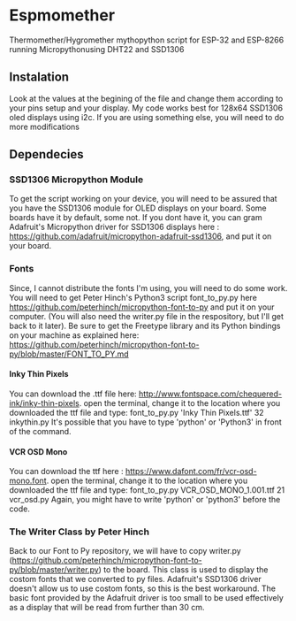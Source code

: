 # Espmomether
Thermomether/Hygromether mythopython script for ESP-32 and ESP-8266 running Micropythonusing DHT22 and SSD1306

## Instalation
Look at the values at the begining of the file and change them according to your pins setup and your display. My code works best for 128x64 SSD1306 oled displays using i2c. If you are using something else, you will need to do more modifications

## Dependecies
### SSD1306 Micropython Module
To get the script working on your device, you will need to be assured that you have the SSD1306 module for OLED displays on your board. Some boards have it by default, some not. If you dont have it, you can gram Adafruit's Micropython driver for SSD1306 displays here : https://github.com/adafruit/micropython-adafruit-ssd1306, and put it on your board. 

### Fonts

Since, I cannot distribute the fonts I'm using, you will need to do some work. You will need to get Peter Hinch's Python3 script font_to_py.py here https://github.com/peterhinch/micropython-font-to-py and put it on your computer. (You will also need the writer.py file in the respository, but I'll get back to it later). Be sure to get the Freetype library and its Python bindings on your machine as explained here: https://github.com/peterhinch/micropython-font-to-py/blob/master/FONT_TO_PY.md

#### Inky Thin Pixels
You can download the .ttf file here: http://www.fontspace.com/chequered-ink/inky-thin-pixels.
open the terminal, change it to the location where you downloaded the ttf file and type:
        font_to_py.py 'Inky Thin Pixels.ttf' 32 inkythin.py
It's possible that you have to type 'python' or 'Python3' in front of the command.
#### VCR OSD Mono
You can download the ttf here : https://www.dafont.com/fr/vcr-osd-mono.font.
open the terminal, change it to the location where you downloaded the ttf file and type:
        font_to_py.py VCR_OSD_MONO_1.001.ttf 21 vcr_osd.py
Again, you might have to write 'python' or 'python3' before the code.

### The Writer Class by Peter Hinch
Back to our Font to Py repository, we will have to copy writer.py (https://github.com/peterhinch/micropython-font-to-py/blob/master/writer.py) to the board. This class is used to display the costom fonts that we converted to py files. 
Adafruit's SSD1306 driver doesn't allow us to use costom fonts, so this is the best workaround. The basic font provided by the Adafruit driver is too small to be used effectively as a display that will be read from further than 30 cm.

